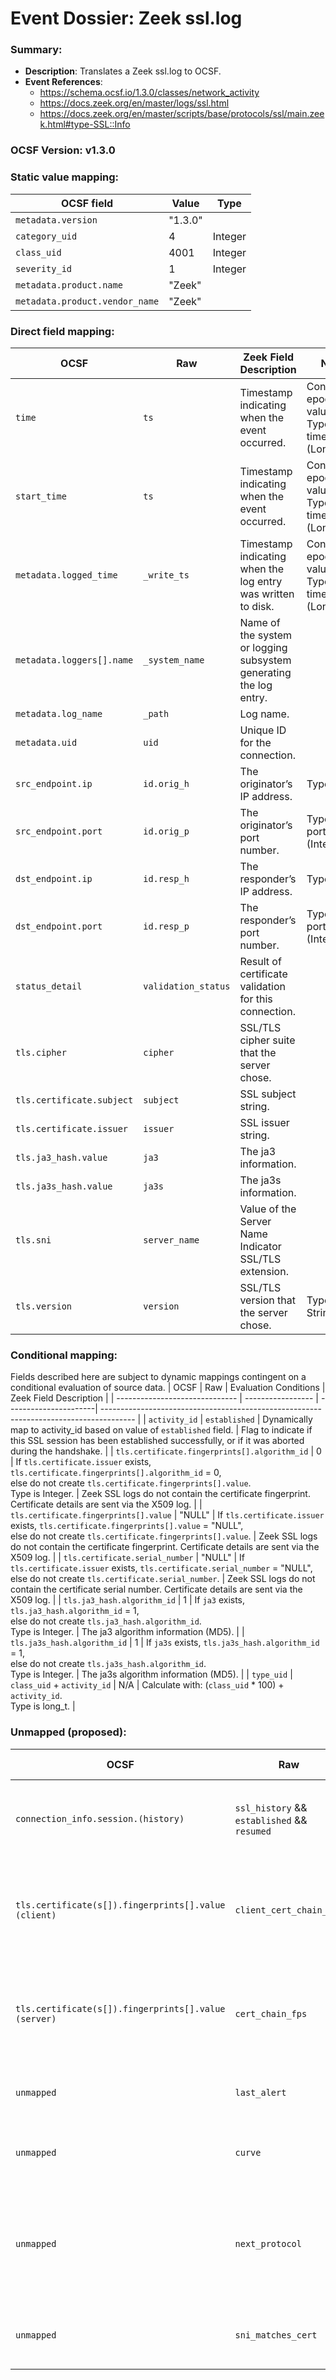 # Event Dossier: Zeek ssl.log
### Summary:
- **Description**: Translates a Zeek ssl.log to OCSF. 
- **Event References**:
  - https://schema.ocsf.io/1.3.0/classes/network_activity
  - https://docs.zeek.org/en/master/logs/ssl.html
  - https://docs.zeek.org/en/master/scripts/base/protocols/ssl/main.zeek.html#type-SSL::Info

 ### OCSF Version: v1.3.0
 

  ### Static value mapping:
| OCSF field                          | Value        | Type       |
| ----------------------------------- | ------------ | ---------- |
| `metadata.version`                  | "1.3.0"      |            |
| `category_uid`                      | 4            | Integer    |
| `class_uid`                         | 4001         | Integer    |
| `severity_id`                       | 1            | Integer    |
| `metadata.product.name`             | "Zeek"       |            |
| `metadata.product.vendor_name`      | "Zeek"       |            |


 ### Direct field mapping:
| OCSF                           | Raw                         | Zeek Field Description                                                                  | Notes                   |
| ------------------------------ | --------------------------- | --------------------------------------------------------------------------------------- | ----------------------- |
| `time`                         | `ts`                        | Timestamp indicating when the event occurred.                                           | Convert to epoch value. <br>Type is timestamp_t (Long). |
| `start_time`                   | `ts`                        | Timestamp indicating when the event occurred.                                           | Convert to epoch value. <br>Type is timestamp_t (Long). |
| `metadata.logged_time`         | `_write_ts`                 | Timestamp indicating when the log entry was written to disk.                            | Convert to epoch value. <br>Type is timestamp_t (Long). |
| `metadata.loggers[].name`      | `_system_name`              | Name of the system or logging subsystem generating the log entry.                       |                         |
| `metadata.log_name`            | `_path`                     | Log name.                                                                               |                         |
| `metadata.uid`                 | `uid`                       | Unique ID for the connection.                                                           |                         |
| `src_endpoint.ip`              | `id.orig_h`                 | The originator’s IP address.                                                            | Type is ip_t.           |
| `src_endpoint.port`            | `id.orig_p`                 | The originator’s port number.                                                           | Type is port_t (Integer). |
| `dst_endpoint.ip`              | `id.resp_h`                 | The responder’s IP address.                                                             | Type is ip_t.           |
| `dst_endpoint.port`            | `id.resp_p`                 | The responder’s port number.                                                            | Type is port_t (Integer). |
| `status_detail`                | `validation_status`         | Result of certificate validation for this connection.                                   |                         |
| `tls.cipher`                   | `cipher`                    | SSL/TLS cipher suite that the server chose.                                             |                         |
| `tls.certificate.subject`      | `subject`                   | SSL subject string.                                                                     |                         |
| `tls.certificate.issuer`       | `issuer`                    | SSL issuer string.                                                                      |                         |
| `tls.ja3_hash.value`           | `ja3`                       | The ja3 information.                                                                    |                         |
| `tls.ja3s_hash.value`          | `ja3s`                      | The ja3s information.                                                                   |                         |
| `tls.sni`                      | `server_name`               | Value of the Server Name Indicator SSL/TLS extension.                                   |                         |
| `tls.version`                  | `version`                   | SSL/TLS version that the server chose.                                                  | Type is String.         |


 ### Conditional mapping:
Fields described here are subject to dynamic mappings contingent on a conditional evaluation of source data.
| OCSF                           | Raw               | Evaluation Conditions | Zeek Field Description                                                                 |
| ------------------------------ | ----------------- | ----------------------| -------------------------------------------------------------------------------------- |
| `activity_id`                  | `established`     | Dynamically map to activity_id based on value of `established` field. | Flag to indicate if this SSL session has been established successfully, or if it was aborted during the handshake. |
| `tls.certificate.fingerprints[].algorithm_id` | 0  | If `tls.certificate.issuer` exists, `tls.certificate.fingerprints[].algorithm_id` = 0, <br>else do not create `tls.certificate.fingerprints[].value`. <br>Type is Integer. | Zeek SSL logs do not contain the certificate fingerprint. Certificate details are sent via the X509 log. |
| `tls.certificate.fingerprints[].value` | "NULL"    | If `tls.certificate.issuer` exists, `tls.certificate.fingerprints[].value` = "NULL", <br>else do not create `tls.certificate.fingerprints[].value`. | Zeek SSL logs do not contain the certificate fingerprint. Certificate details are sent via the X509 log. |
| `tls.certificate.serial_number` | "NULL"           | If `tls.certificate.issuer` exists, `tls.certificate.serial_number` = "NULL", <br>else do not create `tls.certificate.serial_number`. | Zeek SSL logs do not contain the certificate serial number. Certificate details are sent via the X509 log. |
| `tls.ja3_hash.algorithm_id`    | 1                 | If `ja3` exists, `tls.ja3_hash.algorithm_id` = 1, <br>else do not create `tls.ja3_hash.algorithm_id`. <br>Type is Integer. | The ja3 algorithm information (MD5). |
| `tls.ja3s_hash.algorithm_id`   | 1                 | If `ja3s` exists, `tls.ja3s_hash.algorithm_id` = 1, <br>else do not create `tls.ja3s_hash.algorithm_id`. <br>Type is Integer. | The ja3s algorithm information (MD5). |
| `type_uid`                     | `class_uid` + `activity_id` | N/A         | Calculate with: (`class_uid` * 100) + `activity_id`. <br>Type is long_t.               |


 ### Unmapped (proposed):
| OCSF                     | Raw                                      | Zeek Field Description                                                                 |
| -------------------------| -----------------------------------------| -------------------------------------------------------------------------------------- |
| `connection_info.session.(history)` | `ssl_history` && `established` && `resumed` | SSL history showing which types of packets we received in which order.   |
| `tls.certificate(s[]).fingerprints[].value (client)` | `client_cert_chain_fps` | An ordered vector of all certificate fingerprints for the certificates offered by the client. |
| `tls.certificate(s[]).fingerprints[].value (server)` | `cert_chain_fps`        | An ordered vector of all certificate fingerprints for the certificates offered by the server. |
| `unmapped`               | `last_alert`                             | Last alert that was seen during the connection.                                        |
| `unmapped`               | `curve`                                  | Elliptic curve the server chose when using ECDH/ECDHE.                                 |
| `unmapped`               | `next_protocol`                          | Next protocol the server chose using the application layer next protocol extension, if present. |
| `unmapped`               | `sni_matches_cert`                       | Set to true if the hostname sent in the SNI matches the certificate.                   |
